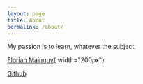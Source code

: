 ```yaml
---
layout: page
title: About
permalink: /about/
---
```

My passion is to learn, whatever the subject.

[Florian Mainguy]({{site.baseurl}}/assets/moi.jpg){:width="200px"}

<a href="https://github.com/florianmainguy">Github</a>